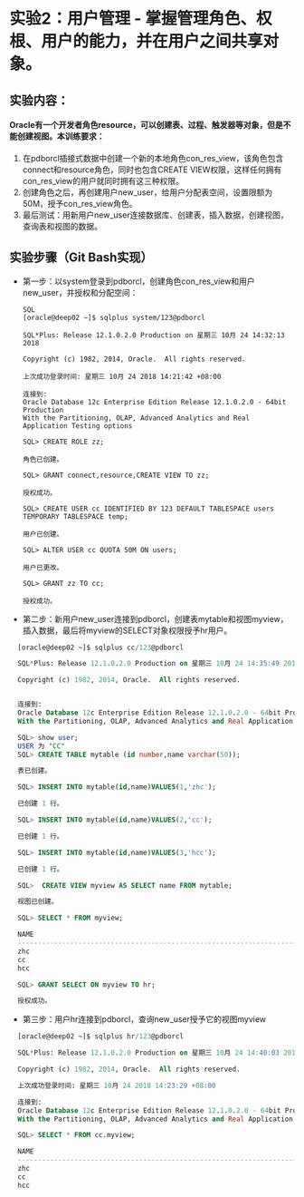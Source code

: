 # 实验2：用户管理 - 掌握管理角色、权根、用户的能力，并在用户之间共享对象。 

## 实验内容： ##
  #### Oracle有一个开发者角色resource，可以创建表、过程、触发器等对象，但是不能创建视图。本训练要求： ####
  1. 在pdborcl插接式数据中创建一个新的本地角色con_res_view，该角色包含connect和resource角色，同时也包含CREATE VIEW权限，这样任何拥有con_res_view的用户就同时拥有这三种权限。
  2. 创建角色之后，再创建用户new_user，给用户分配表空间，设置限额为50M，授予con_res_view角色。
  3. 最后测试：用新用户new_user连接数据库、创建表，插入数据，创建视图，查询表和视图的数据。
  
## 实验步骤（Git Bash实现） ##
- 第一步：以system登录到pdborcl，创建角色con_res_view和用户new_user，并授权和分配空间：
  ``` 
  SQL
  [oracle@deep02 ~]$ sqlplus system/123@pdborcl

  SQL*Plus: Release 12.1.0.2.0 Production on 星期三 10月 24 14:32:13 2018

  Copyright (c) 1982, 2014, Oracle.  All rights reserved.

  上次成功登录时间: 星期三 10月 24 2018 14:21:42 +08:00

  连接到:
  Oracle Database 12c Enterprise Edition Release 12.1.0.2.0 - 64bit Production
  With the Partitioning, OLAP, Advanced Analytics and Real Application Testing options

  SQL> CREATE ROLE zz;

  角色已创建。

  SQL> GRANT connect,resource,CREATE VIEW TO zz;

  授权成功。

  SQL> CREATE USER cc IDENTIFIED BY 123 DEFAULT TABLESPACE users TEMPORARY TABLESPACE temp;

  用户已创建。

  SQL> ALTER USER cc QUOTA 50M ON users;

  用户已更改。

  SQL> GRANT zz TO cc;

  授权成功。
  ```
  

- 第二步：新用户new_user连接到pdborcl，创建表mytable和视图myview，插入数据，最后将myview的SELECT对象权限授予hr用户。
``` SQL
  [oracle@deep02 ~]$ sqlplus cc/123@pdborcl

  SQL*Plus: Release 12.1.0.2.0 Production on 星期三 10月 24 14:35:49 2018

  Copyright (c) 1982, 2014, Oracle.  All rights reserved.


  连接到:
  Oracle Database 12c Enterprise Edition Release 12.1.0.2.0 - 64bit Production
  With the Partitioning, OLAP, Advanced Analytics and Real Application Testing options

  SQL> show user;
  USER 为 "CC"
  SQL> CREATE TABLE mytable (id number,name varchar(50));

  表已创建。

  SQL> INSERT INTO mytable(id,name)VALUES(1,'zhc');

  已创建 1 行。

  SQL> INSERT INTO mytable(id,name)VALUES(2,'cc');

  已创建 1 行。

  SQL> INSERT INTO mytable(id,name)VALUES(3,'hcc');

  已创建 1 行。

  SQL>  CREATE VIEW myview AS SELECT name FROM mytable;

  视图已创建。

  SQL> SELECT * FROM myview;

  NAME
  --------------------------------------------------------------------------------
  zhc
  cc
  hcc

  SQL> GRANT SELECT ON myview TO hr;

  授权成功。
  ```
  
- 第三步：用户hr连接到pdborcl，查询new_user授予它的视图myview
``` SQL
  [oracle@deep02 ~]$ sqlplus hr/123@pdborcl

  SQL*Plus: Release 12.1.0.2.0 Production on 星期三 10月 24 14:40:03 2018

  Copyright (c) 1982, 2014, Oracle.  All rights reserved.

  上次成功登录时间: 星期三 10月 24 2018 14:23:29 +08:00

  连接到:
  Oracle Database 12c Enterprise Edition Release 12.1.0.2.0 - 64bit Production
  With the Partitioning, OLAP, Advanced Analytics and Real Application Testing options

  SQL> SELECT * FROM cc.myview;

  NAME
  --------------------------------------------------------------------------------
  zhc
  cc
  hcc
```


  
